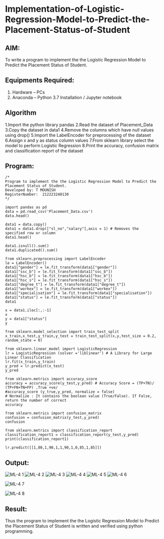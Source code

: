 # Implementation-of-Logistic-Regression-Model-to-Predict-the-Placement-Status-of-Student

## AIM:
To write a program to implement the the Logistic Regression Model to Predict the Placement Status of Student.

## Equipments Required:
1. Hardware – PCs
2. Anaconda – Python 3.7 Installation / Jupyter notebook


## Algorithm
1.Import the python library pandas
2.Read the dataset of Placement_Data
3.Copy the dataset in data1
4.Remove the columns which have null values using drop()
5.Import the LabelEncoder for preprocessing of the dataset
6.Assign x and y as status column values
7.From sklearn library select the model to perform Logistic Regression
8.Print the accuracy, confusion matrix and classification report of the dataset

## Program:
```
/*
Program to implement the the Logistic Regression Model to Predict the Placement Status of Student.
Developed by: T MOUNISH
RegisterNumber:  212223240130
*/
```
```
import pandas as pd
data = pd.read_csv('Placement_Data.csv')
data.head()
```
```
data1 = data.copy()
data1 = data1.drop(["sl_no","salary"],axis = 1) # Removes the specified row or column
data1.head()
```
```
data1.isnull().sum()
data1.duplicated().sum()
```
```
from sklearn.preprocessing import LabelEncoder
le = LabelEncoder()
data1["gender"] = le.fit_transform(data1["gender"])
data1["ssc_b"] = le.fit_transform(data1["ssc_b"])
data1["hsc_b"] = le.fit_transform(data1["hsc_b"])
data1["hsc_s"] = le.fit_transform(data1["hsc_s"])
data1["degree_t"] = le.fit_transform(data1["degree_t"])
data1["workex"] = le.fit_transform(data1["workex"])
data1["specialisation"] = le.fit_transform(data1["specialisation"])
data1["status"] = le.fit_transform(data1["status"])
data1
```
```
x = data1.iloc[:,:-1]
x
y = data1["status"]
y
```
```
from sklearn.model_selection import train_test_split
x_train,x_test,y_train,y_test = train_test_split(x,y,test_size = 0.2, random_state = 0)
```
```
from sklearn.linear_model import LogisticRegression
lr = LogisticRegression (solver ='liblinear') # A Library for Large Linear Classification
lr.fit(x_train,y_train)
y_pred = lr.predict(x_test)
y_pred
```
```
from sklearn.metrics import accuracy_score
accuracy = accuracy_score(y_test,y_pred) # Accuracy Score = (TP+TN)/ (TP+FN+TN+FP) ,True +ve/
#accuracy_score (y_true,y_pred, normalize = false)
# Normalize : It contains the boolean value (True/False). If False, return the number of correct
accuracy
```
```
from sklearn.metrics import confusion_matrix
confusion = confusion_matrix(y_test,y_pred)
confusion
```
```
from sklearn.metrics import classification_report
classification_report1 = classification_report(y_test,y_pred)
print(classification_report1)
```
```
lr.predict([[1,80,1,90,1,1,90,1,0,85,1,85]])
```

## Output:
![ML-4 1](https://github.com/PuliNagaNeeraj/Implementation-of-Logistic-Regression-Model-to-Predict-the-Placement-Status-of-Student/assets/138849173/67063aae-b0e0-4594-b2fd-7b439427a646)
![ML-4 2](https://github.com/PuliNagaNeeraj/Implementation-of-Logistic-Regression-Model-to-Predict-the-Placement-Status-of-Student/assets/138849173/1098eec3-1710-4fe1-a88e-9f22b596cb9a)
![ML-4 3](https://github.com/PuliNagaNeeraj/Implementation-of-Logistic-Regression-Model-to-Predict-the-Placement-Status-of-Student/assets/138849173/f8b05009-c740-4e81-9fb9-8ada95355687)
![ML-4 4](https://github.com/PuliNagaNeeraj/Implementation-of-Logistic-Regression-Model-to-Predict-the-Placement-Status-of-Student/assets/138849173/326a3a85-4c44-4b3e-8c0c-c889d96e550c)
![ML-4 5](https://github.com/PuliNagaNeeraj/Implementation-of-Logistic-Regression-Model-to-Predict-the-Placement-Status-of-Student/assets/138849173/1e98bf2e-7e67-4100-8f1f-b43dabd9d018)
![ML-4 6](https://github.com/PuliNagaNeeraj/Implementation-of-Logistic-Regression-Model-to-Predict-the-Placement-Status-of-Student/assets/138849173/98d6a399-86b0-4df3-95e1-c3fe38a78c73)

![ML-4 7](https://github.com/PuliNagaNeeraj/Implementation-of-Logistic-Regression-Model-to-Predict-the-Placement-Status-of-Student/assets/138849173/40dbbbf6-4a26-44f1-856a-5b0b9ce52033)

![ML-4 8](https://github.com/PuliNagaNeeraj/Implementation-of-Logistic-Regression-Model-to-Predict-the-Placement-Status-of-Student/assets/138849173/ab97b1d0-605e-48a8-824f-676f78f84666)







## Result:
Thus the program to implement the the Logistic Regression Model to Predict the Placement Status of Student is written and verified using python programming.
